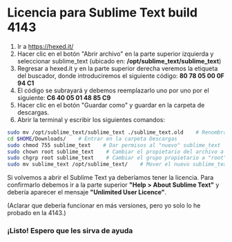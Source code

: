 # Licencia para Sublime Text build 4143
1. Ir a https://hexed.it/
2. Hacer clic en el botón "Abrir archivo" en la parte superior izquierda y seleccionar sublime_text (ubicado en: **/opt/sublime_text/sublime_text**)
3. Regresar a hexed.it y en la parte superior derecha veremos la etiqueta del buscador, donde introduciremos el siguiente código: **80 78 05 00 0F 94 C1**
4. El código se subrayará y debemos reemplazarlo uno por uno por el siguiente: **C6 40 05 01 48 85 C9**
5. Hacer clic en el botón "Guardar como" y guardar en la carpeta de descargas.
6. Abrir la terminal y escribir los siguientes comandos:

```bash
sudo mv /opt/sublime_text/sublime_text ./sublime_text.old    # Renombrar sublime_text antiguo a sublime_text.old
cd $HOME/Downloads/    # Entrar en la carpeta Descargas
sudo chmod 755 sublime_text    # Dar permisos al "nuevo" sublime_text
sudo chown root sublime_text    # Cambiar el propietario del archivo a "root"
sudo chgrp root sublime_text    # Cambiar el grupo propietario a "root"
sudo mv sublime_text /opt/sublime_text/    # Mover el nuevo sublime_text al directorio original
```
Si volvemos a abrir el Sublime Text ya deberíamos tener la licencia.
Para confirmarlo debemos ir a la parte superior **"Help > About Sublime Text"** y debería aparecer el mensaje **"Unlimited User Licence"**.


(Aclarar que debería funcionar en más versiones, pero yo solo lo he probado en la 4143.)
### ¡Listo! Espero que les sirva de ayuda
